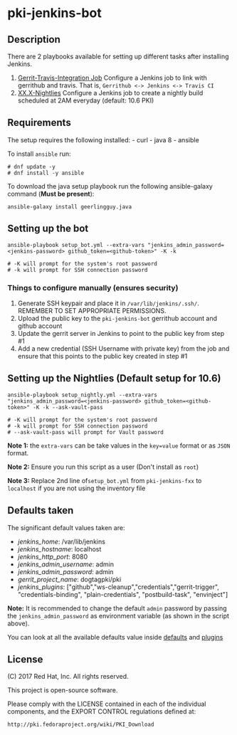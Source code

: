 # pki-jenkins-bot

## Description
There are 2 playbooks available for setting up different tasks after installing Jenkins.
1. [Gerrit-Travis-Integration Job](#setting-up-the-bot) Configure a Jenkins job to link with gerrithub and travis. That is, `Gerrithub <-> Jenkins <-> Travis CI`
2. [XX.X-Nightlies](#setting-up-the-nightlies) Configure a Jenkins job to create a nightly build scheduled at 2AM everyday (default: 10.6 PKI)

## Requirements
The setup requires the following installed:
    - curl
    - java 8
    - ansible 

To install `ansible` run:

    # dnf update -y
    # dnf install -y ansible


To download the java setup playbook run the following ansible-galaxy command (**Must be present**):

    ansible-galaxy install geerlingguy.java

## Setting up the bot

    ansible-playbook setup_bot.yml --extra-vars "jenkins_admin_password=<jenkins-password> github_token=<github-token>" -K -k
    
    # -K will prompt for the system's root password
    # -k will prompt for SSH connection password


### Things to configure manually (ensures security)

1. Generate SSH keypair and place it in `/var/lib/jenkins/.ssh/`. REMEMBER TO SET APPROPRIATE PERMISSIONS.
2. Upload the public key to the `pki-jenkins-bot` gerrithub account and github account
3. Update the gerrit server in Jenkins to point to the public key from step #1
4. Add a new credential (SSH Username with private key) from the job and ensure that this points to the public key created in step #1


## Setting up the Nightlies (Default setup for 10.6)

    ansible-playbook setup_nightly.yml --extra-vars "jenkins_admin_password=<jenkins-password> github_token=<github-token>" -K -k --ask-vault-pass
    
    # -K will prompt for the system's root password
    # -k will prompt for SSH connection password
    # --ask-vault-pass will prompt for Vault password



**Note 1:** the `extra-vars` can be take values in the `key=value` format or as `JSON` format.

**Note 2:** Ensure you run this script as a user (Don't install as `root`)

**Note 3:** Replace 2nd line of`setup_bot.yml` from `pki-jenkins-fxx` to `localhost` if you are not using the inventory file

## Defaults taken
The significant default values taken are:
- *jenkins_home*: /var/lib/jenkins
- *jenkins_hostname*: localhost
- *jenkins_http_port*: 8080
- *jenkins_admin_username*: admin
- *jenkins_admin_password*: admin
- *gerrit_project_name*: dogtagpki/pki
- *jenkins_plugins*: ["github","ws-cleanup","credentials","gerrit-trigger", "credentials-binding", "plain-credentials", "postbuild-task", "envinject"]

**Note:** It is recommended to change the default `admin` password by passing the `jenkins_admin_password` as environment variable (as shown in the script above).

You can look at all the available defaults value inside [defaults](group_vars/all/defaults.yml) and [plugins](roles/installJenkins/vars/main.yml)


## License
(C) 2017 Red Hat, Inc. All rights reserved.

This project is open-source software.

Please comply with the LICENSE contained in each of the individual components, and the EXPORT CONTROL regulations defined at:

    http://pki.fedoraproject.org/wiki/PKI_Download
